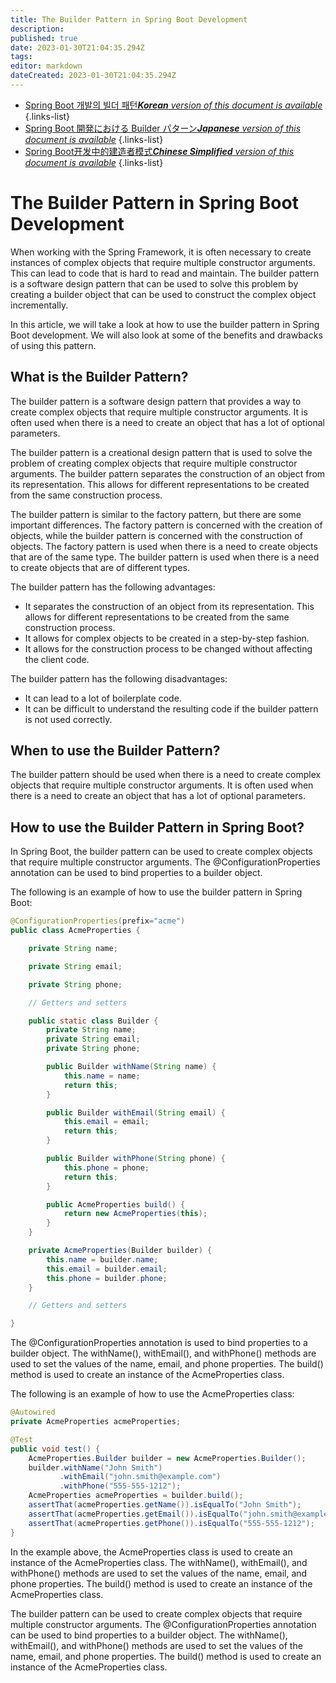 ```yaml
---
title: The Builder Pattern in Spring Boot Development
description: 
published: true
date: 2023-01-30T21:04:35.294Z
tags: 
editor: markdown
dateCreated: 2023-01-30T21:04:35.294Z
---
```


- [Spring Boot 개발의 빌더 패턴***Korean** version of this document is available*](/ko/Knowledge-base/Spring-Boot/the-builder-pattern-in-spring-boot-development)
{.links-list}
- [Spring Boot 開発における Builder パターン***Japanese** version of this document is available*](/ja/Knowledge-base/Spring-Boot/the-builder-pattern-in-spring-boot-development)
{.links-list}
- [Spring Boot开发中的建造者模式***Chinese Simplified** version of this document is available*](/zh/Knowledge-base/Spring-Boot/the-builder-pattern-in-spring-boot-development)
{.links-list}


# The Builder Pattern in Spring Boot Development

When working with the Spring Framework, it is often necessary to create instances of complex objects that require multiple constructor arguments. This can lead to code that is hard to read and maintain. The builder pattern is a software design pattern that can be used to solve this problem by creating a builder object that can be used to construct the complex object incrementally. 

In this article, we will take a look at how to use the builder pattern in Spring Boot development. We will also look at some of the benefits and drawbacks of using this pattern.

## What is the Builder Pattern?

The builder pattern is a software design pattern that provides a way to create complex objects that require multiple constructor arguments. It is often used when there is a need to create an object that has a lot of optional parameters. 

The builder pattern is a creational design pattern that is used to solve the problem of creating complex objects that require multiple constructor arguments. The builder pattern separates the construction of an object from its representation. This allows for different representations to be created from the same construction process. 

The builder pattern is similar to the factory pattern, but there are some important differences. The factory pattern is concerned with the creation of objects, while the builder pattern is concerned with the construction of objects. The factory pattern is used when there is a need to create objects that are of the same type. The builder pattern is used when there is a need to create objects that are of different types. 

The builder pattern has the following advantages: 

- It separates the construction of an object from its representation. This allows for different representations to be created from the same construction process. 
- It allows for complex objects to be created in a step-by-step fashion. 
- It allows for the construction process to be changed without affecting the client code. 

The builder pattern has the following disadvantages: 

- It can lead to a lot of boilerplate code. 
- It can be difficult to understand the resulting code if the builder pattern is not used correctly. 

## When to use the Builder Pattern?

The builder pattern should be used when there is a need to create complex objects that require multiple constructor arguments. It is often used when there is a need to create an object that has a lot of optional parameters. 

## How to use the Builder Pattern in Spring Boot?

In Spring Boot, the builder pattern can be used to create complex objects that require multiple constructor arguments. The @ConfigurationProperties annotation can be used to bind properties to a builder object. 

The following is an example of how to use the builder pattern in Spring Boot: 

```java
@ConfigurationProperties(prefix="acme")
public class AcmeProperties {

    private String name;

    private String email;

    private String phone;

    // Getters and setters

    public static class Builder {
        private String name;
        private String email;
        private String phone;

        public Builder withName(String name) {
            this.name = name;
            return this;
        }

        public Builder withEmail(String email) {
            this.email = email;
            return this;
        }

        public Builder withPhone(String phone) {
            this.phone = phone;
            return this;
        }

        public AcmeProperties build() {
            return new AcmeProperties(this);
        }
    }

    private AcmeProperties(Builder builder) {
        this.name = builder.name;
        this.email = builder.email;
        this.phone = builder.phone;
    }

    // Getters and setters

}
```

The @ConfigurationProperties annotation is used to bind properties to a builder object. The withName(), withEmail(), and withPhone() methods are used to set the values of the name, email, and phone properties. The build() method is used to create an instance of the AcmeProperties class. 

The following is an example of how to use the AcmeProperties class: 

```java
@Autowired
private AcmeProperties acmeProperties;

@Test
public void test() {
    AcmeProperties.Builder builder = new AcmeProperties.Builder();
    builder.withName("John Smith")
           .withEmail("john.smith@example.com")
           .withPhone("555-555-1212");
    AcmeProperties acmeProperties = builder.build();
    assertThat(acmeProperties.getName()).isEqualTo("John Smith");
    assertThat(acmeProperties.getEmail()).isEqualTo("john.smith@example.com");
    assertThat(acmeProperties.getPhone()).isEqualTo("555-555-1212");
}
```

In the example above, the AcmeProperties class is used to create an instance of the AcmeProperties class. The withName(), withEmail(), and withPhone() methods are used to set the values of the name, email, and phone properties. The build() method is used to create an instance of the AcmeProperties class. 

The builder pattern can be used to create complex objects that require multiple constructor arguments. The @ConfigurationProperties annotation can be used to bind properties to a builder object. The withName(), withEmail(), and withPhone() methods are used to set the values of the name, email, and phone properties. The build() method is used to create an instance of the AcmeProperties class.